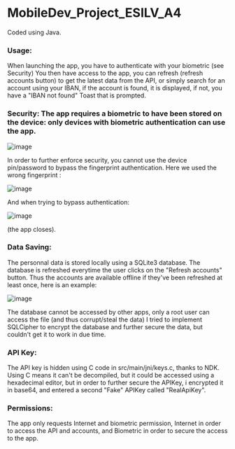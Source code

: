 # MobileDev_Project_ESILV_A4

Coded using Java.

### Usage:
When launching the app, you have to authenticate with your biometric (see Security)
You then have access to the app, you can refresh (refresh accounts button) to get the latest data from the API, or simply search for an account using your IBAN, if the account is found, it is displayed, if not, you have a "IBAN not found" Toast that is prompted.

### Security: The app requires a biometric to have been stored on the device: only devices with biometric authentication can use the app.
![image](https://user-images.githubusercontent.com/62998958/109495392-81b58100-7a8f-11eb-99fc-2ad22f9ead61.png)

In order to further enforce security, you cannot use the device pin/password to bypass the fingerprint authentication.
Here we used the wrong fingerprint :

![image](https://user-images.githubusercontent.com/62998958/109495518-ad386b80-7a8f-11eb-947c-3c1338890367.png)


And when trying to bypass authentication:


![image](https://user-images.githubusercontent.com/62998958/109495567-c04b3b80-7a8f-11eb-810b-5a4c9a7494e7.png)


(the app closes).

### Data Saving:
The personnal data is stored locally using a SQLite3 database. The database is refreshed everytime the user clicks on the "Refresh accounts" button.
Thus the accounts are available offline if they've been refreshed at least once, here is an example: 


![image](https://user-images.githubusercontent.com/62998958/109496205-a2320b00-7a90-11eb-95c5-e9ec882fdc38.png)

The database cannot be accessed by other apps, only a root user can access the file (and thus corrupt/steal the data)
I tried to implement SQLCipher to encrypt the database and further secure the data, but couldn't get it to work in due time.

### API Key:
The API key is hidden using C code in src/main/jni/keys.c, thanks to NDK. Using C means it can't be decompiled, but it could be accessed using a hexadecimal editor, but in order to further secure the APIKey, i encrypted it in base64, and entered a second "Fake" APIKey called "RealApiKey". 


### Permissions: 
The app only requests Internet and biometric permission, Internet in order to access the API and accounts, and Biometric in order to secure the access to the app.
